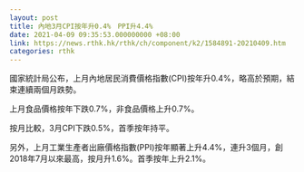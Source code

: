 ```yaml
---
layout: post
title: 內地3月CPI按年升0.4%　PPI升4.4%
date: 2021-04-09 09:35:53.000000000 +08:00
link: https://news.rthk.hk/rthk/ch/component/k2/1584891-20210409.htm
categories: rthk
---
```


國家統計局公布，上月內地居民消費價格指數(CPI)按年升0.4%，略高於預期，結束連續兩個月跌勢。

上月食品價格按年下跌0.7%，非食品價格上升0.7%。

按月比較，3月CPI下跌0.5%，首季按年持平。

另外，上月工業生產者出廠價格指數(PPI)按年顯著上升4.4%，連升3個月，創2018年7月以來最高，按月升1.6%。首季按年上升2.1%。
